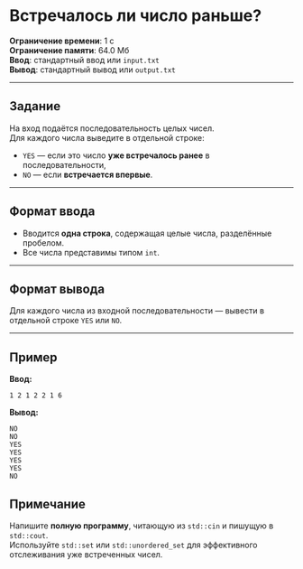 # Встречалось ли число раньше?

**Ограничение времени**: 1 с  
**Ограничение памяти**: 64.0 Мб  
**Ввод**: стандартный ввод или `input.txt`  
**Вывод**: стандартный вывод или `output.txt`

---

## Задание

На вход подаётся последовательность целых чисел.  
Для каждого числа выведите в отдельной строке:

- `YES` — если это число **уже встречалось ранее** в последовательности,
- `NO` — если **встречается впервые**.

---

## Формат ввода

- Вводится **одна строка**, содержащая целые числа, разделённые пробелом.
- Все числа представимы типом `int`.

---

## Формат вывода

Для каждого числа из входной последовательности — вывести в отдельной строке `YES` или `NO`.

---

## Пример

**Ввод:**
```text
1 2 1 2 2 1 6
```

**Вывод:**
```text
NO
NO
YES
YES
YES
YES
NO
```

## Примечание

Напишите **полную программу**, читающую из `std::cin` и пишущую в `std::cout`.  
Используйте `std::set` или `std::unordered_set` для эффективного отслеживания уже встреченных чисел.